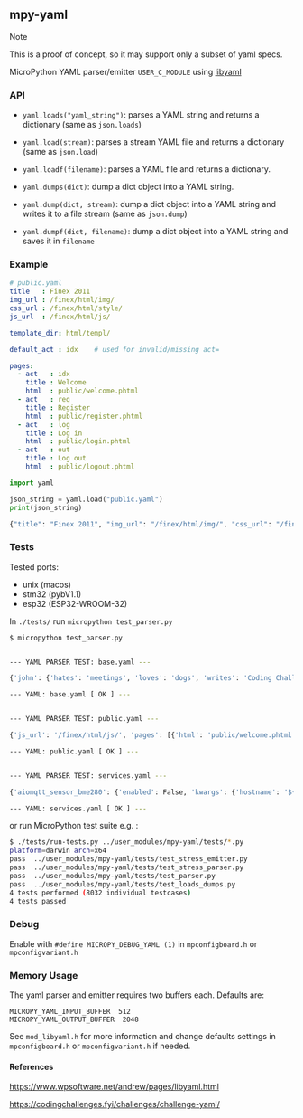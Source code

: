 ## mpy-yaml 

> [!NOTE]
> This is a proof of concept, so it may support only a subset of yaml specs.

MicroPython YAML parser/emitter `USER_C_MODULE` using [libyaml](https://github.com/yaml/libyaml)


### API

- `yaml.loads("yaml_string")`: parses a YAML string and returns a dictionary (same as `json.loads`)

- `yaml.load(stream)`: parses a stream YAML file and returns a dictionary (same as `json.load`) 

- `yaml.loadf(filename)`: parses a YAML file and returns a dictionary. 

- `yaml.dumps(dict)`: dump a dict object into a YAML string.

- `yaml.dump(dict, stream)`: dump a dict object into a YAML string and writes it to a file stream (same as `json.dump`)

- `yaml.dumpf(dict, filename)`: dump a dict object into a YAML string and saves it in `filename`



### Example 

```yaml
# public.yaml
title   : Finex 2011
img_url : /finex/html/img/
css_url : /finex/html/style/
js_url  : /finex/html/js/

template_dir: html/templ/

default_act : idx    # used for invalid/missing act=

pages:
  - act   : idx
    title : Welcome
    html  : public/welcome.phtml
  - act   : reg
    title : Register
    html  : public/register.phtml
  - act   : log
    title : Log in
    html  : public/login.phtml
  - act   : out
    title : Log out
    html  : public/logout.phtml

```


```py 
import yaml 

json_string = yaml.load("public.yaml")
print(json_string)

```

```py
{"title": "Finex 2011", "img_url": "/finex/html/img/", "css_url": "/finex/html/style/", "js_url": "/finex/html/js/", "template_dir": "html/templ/", "default_act": "idx", "pages": [{"act": "idx", "title": "Welcome", "html": "public/welcome.phtml"}, {"act": "reg", "title": "Register", "html": "public/register.phtml"}, {"act": "log", "title": "Log in", "html": "public/login.phtml"}, {"act": "out", "title": "Log out", "html": "public/logout.phtml"}]}
```

### Tests 

Tested ports: 
 - unix (macos) 
 - stm32 (pybV1.1)
 - esp32 (ESP32-WROOM-32)

In `./tests/` run `micropython test_parser.py`

```bash
$ micropython test_parser.py


--- YAML PARSER TEST: base.yaml ---

{'john': {'hates': 'meetings', 'loves': 'dogs', 'writes': 'Coding Challenges'}, 'size': [{'hi': 'hello', 'chao': 'bye'}, 10], 'hello': 'world', 'key': 'value', 'name': 'Coding Challenges', 'enable': True, 'challenge': {'name': 'YAML Parser'}, 'array': [1, 2], 'arrayinline': [1, 2]}

--- YAML: base.yaml [ OK ] ---


--- YAML PARSER TEST: public.yaml ---

{'js_url': '/finex/html/js/', 'pages': [{'html': 'public/welcome.phtml', 'title': 'Welcome', 'act': 'idx'}, {'html': 'public/register.phtml', 'title': 'Register', 'act': 'reg'}, {'html': 'public/login.phtml', 'title': 'Log in', 'act': 'log'}, {'html': 'public/logout.phtml', 'title': 'Log out', 'act': 'out'}], 'img_url': '/finex/html/img/', 'css_url': '/finex/html/style/', 'template_dir': 'html/templ/', 'title': 'Finex 2011', 'default_act': 'idx'}

--- YAML: public.yaml [ OK ] ---


--- YAML PARSER TEST: services.yaml ---

{'aiomqtt_sensor_bme280': {'enabled': False, 'kwargs': {'hostname': '${SERVER}'}}, 'hello': {'enabled': True, 'args': [3, 5], 'kwargs': {'service_logger': True, 'loglevel': 'INFO'}}, 'unittest_core': {'enabled': True, 'kwargs': {'debug': False, 'root': '', 'require': [], 'save_report': True, 'modules': ['/home/${USERNAME}/.micropython/lib', 'mymodule.py']}}, 'network': {'enabled': True, 'kwargs': {'rsyslog': False, 'webrepl_on': False}}, 'ping': {'enabled': False, 'kwargs': {'host': '192.168.1.1'}}, 'mip': {'enabled': True, 'kwargs': {'packages': {}, 'schedule': {'repeat': 60, 'start_in': 30}, 'restart': False, 'autoupdate': True}}, 'watcher': {'enabled': True, 'kwargs': {'wdfeed': 60000, 'save_report': True, 'max_errors': 0}}, 'powermg': {'enabled': False}, 'aiomqtt': {'enabled': True, 'kwargs': {'server': '${SERVER}', 'ssl': True, 'ssl_params': {'cert': 'broker.crt', 'key': 'broker-key.pem', 'ca': 'ca.crt'}, 'hostname': '${SERVER}', 'port': 8883, 'keepalive': 300, 'stats': True, 'topics': ['device/gkesp32/resp', 'homeassistant/sensor/especg/state', 'homeassistant/sensor/gkesp32/state']}}, 'gui_lvgl': {'enabled': True, 'kwargs': {'width': 320, 'banner': True, 'lib': 'display_driver', 'driver': 'get_display', 'app': 'asyncmd', 'height': 480, 'app_config': 'configs/asyncmd/gui_lvgl.config', 'loglevel': 'INFO'}}, 'microdot_ws': {'enabled': False}, 'devop': {'enabled': False}, 'microdot': {'enabled': False}, 'webfile': {'enabled': True, 'kwargs': {'ssl': False, 'cert': 'broker.crt', 'hostname': '${SERVER}', 'key': 'broker-key.pem'}}, 'stats': {'enabled': True, 'kwargs': {'port': 8234}}, 'unittest': {'enabled': False, 'kwargs': {'debug': False, 'save_report': True, 'root': '', 'schedule': {'repeat': 30, 'start_in': 2}, 'modules': ['/home/cgg/.micropython/lib', 'mymodule.py']}}, 'certbot': {'enabled': True, 'kwargs': {'certificate': 'broker.crt', 'schedule': {'repeat': 300, 'start_in': 60}, 'loglevel': 'DEBUG'}}, 'aiomqtt_sensor_ina219': {'enabled': False, 'kwargs': {'hostname': '${SERVER}'}}}

--- YAML: services.yaml [ OK ] ---
```

or run MicroPython test suite e.g. :

```bash
$ ./tests/run-tests.py ../user_modules/mpy-yaml/tests/*.py
platform=darwin arch=x64
pass  ../user_modules/mpy-yaml/tests/test_stress_emitter.py
pass  ../user_modules/mpy-yaml/tests/test_stress_parser.py
pass  ../user_modules/mpy-yaml/tests/test_parser.py
pass  ../user_modules/mpy-yaml/tests/test_loads_dumps.py
4 tests performed (8032 individual testcases)
4 tests passed
```

### Debug

Enable with `#define MICROPY_DEBUG_YAML (1)` in `mpconfigboard.h` or `mpconfigvariant.h`

### Memory Usage

The yaml parser and emitter requires two buffers each. Defaults are:

```make
MICROPY_YAML_INPUT_BUFFER  512
MICROPY_YAML_OUTPUT_BUFFER  2048

```
See `mod_libyaml.h` for more information and change defaults settings in `mpconfigboard.h` or `mpconfigvariant.h` if needed.


#### References 

https://www.wpsoftware.net/andrew/pages/libyaml.html

https://codingchallenges.fyi/challenges/challenge-yaml/
